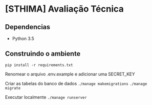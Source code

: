 # [STHIMA] Avaliação Técnica

## Dependencias
* Python 3.5

## Construindo o ambiente
`pip install -r requirements.txt`

Renomear o arquivo .env.example e adicionar uma SECRET_KEY

Criar as tabelas do banco de dados
`./manage makemigrations`
`./manage migrate`

Executar localmente
`./manage runserver`

